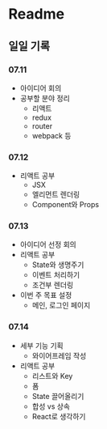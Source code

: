 # Readme

## 일일 기록

### 07.11
- 아이디어 회의
- 공부할 분야 정리
    - 리액트
    - redux
    - router
    - webpack 등

### 07.12
- 리액트 공부
    - JSX
    - 엘리먼트 렌더링
    - Component와 Props

### 07.13
- 아이디어 선정 회의
- 리액트 공부
    - State와 생명주기
    - 이벤트 처리하기
    - 조건부 렌더링
- 이번 주 목표 설정
    - 메인, 로그인 페이지

### 07.14
- 세부 기능 기획
    - 와이어프레임 작성
- 리액트 공부
    - 리스트와 Key
    - 폼
    - State 끌어올리기
    - 합성 vs 상속
    - React로 생각하기
